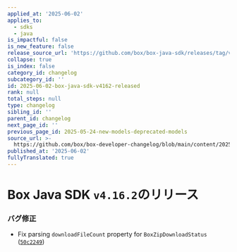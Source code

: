```yaml
---
applied_at: '2025-06-02'
applies_to:
  - sdks
  - java
is_impactful: false
is_new_feature: false
release_source_url: 'https://github.com/box/box-java-sdk/releases/tag/v4.16.2'
collapse: true
is_index: false
category_id: changelog
subcategory_id: ''
id: 2025-06-02-box-java-sdk-v4162-released
rank: null
total_steps: null
type: changelog
sibling_id: ''
parent_id: changelog
next_page_id: ''
previous_page_id: 2025-05-24-new-models-deprecated-models
source_url: >-
  https://github.com/box/box-developer-changelog/blob/main/content/2025/06-02-box-java-sdk-v4162-released.md
published_at: '2025-06-02'
fullyTranslated: true
---
```

# Box Java SDK `v4.16.2`のリリース

### バグ修正

* Fix parsing `downloadFileCount` property for `BoxZipDownloadStatus` ([`50c2249`][1])

[1]: https://github.com/box/box-java-sdk/commit/50c2249ff5e0f0d1fdc99c9ff8786e9c134e58eb
